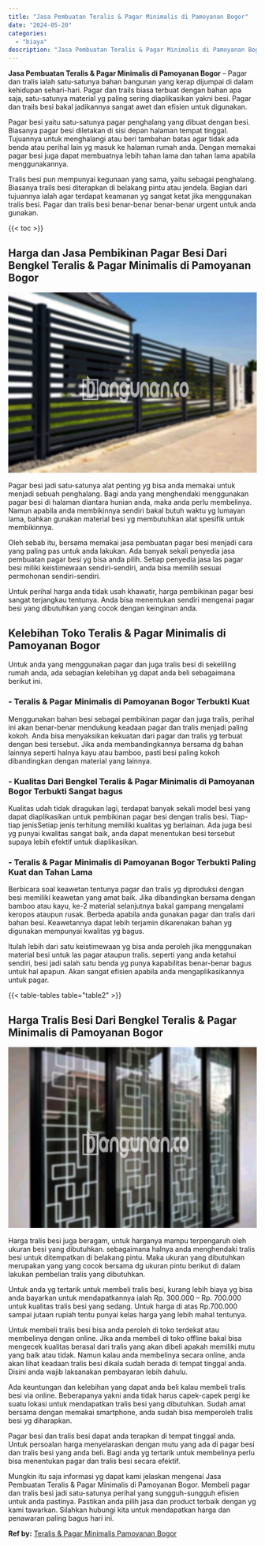 ```yaml
---
title: "Jasa Pembuatan Teralis & Pagar Minimalis di Pamoyanan Bogor"
date: "2024-05-20"
categories: 
  - "biaya"
description: "Jasa Pembuatan Teralis & Pagar Minimalis di Pamoyanan Bogor. Mungkin itu saja informasi yg dapat kami jelaskan mengenai Jasa Pembuatan Teralis & Pagar Minima..."
---
```


**Jasa Pembuatan Teralis & Pagar Minimalis di Pamoyanan Bogor** – Pagar dan tralis ialah satu-satunya bahan bangunan yang kerap dijumpai di dalam kehidupan sehari-hari. Pagar dan trails biasa terbuat dengan bahan apa saja, satu-satunya material yg paling sering diaplikasikan yakni besi. Pagar dan trails besi bakal jadikannya sangat awet dan efisien untuk digunakan.

Pagar besi yaitu satu-satunya pagar penghalang yang dibuat dengan besi. Biasanya pagar besi diletakan di sisi depan halaman tempat tinggal. Tujuannya untuk menghalangi atau beri tambahan batas agar tidak ada benda atau perihal lain yg masuk ke halaman rumah anda. Dengan memakai pagar besi juga dapat membuatnya lebih tahan lama dan tahan lama apabila menggunakannya.

Tralis besi pun mempunyai kegunaan yang sama, yaitu sebagai penghalang. Biasanya trails besi diterapkan di belakang pintu atau jendela. Bagian dari tujuannya ialah agar terdapat keamanan yg sangat ketat jika menggunakan tralis besi. Pagar dan tralis besi benar-benar benar-benar urgent untuk anda gunakan.

{{< toc >}}

## Harga dan Jasa Pembikinan Pagar Besi Dari Bengkel Teralis & Pagar Minimalis di Pamoyanan Bogor

![Jasa Pembuatan Teralis & Pagar Minimalis di Pamoyanan Bogor](/images/pagar-minimalis-murah-47.png)

Pagar besi jadi satu-satunya alat penting yg bisa anda memakai untuk menjadi sebuah penghalang. Bagi anda yang menghendaki menggunakan pagar besi di halaman diantara hunian anda, maka anda perlu membelinya. Namun apabila anda membikinnya sendiri bakal butuh waktu yg lumayan lama, bahkan gunakan material besi yg membutuhkan alat spesifik untuk membikinnya.

Oleh sebab itu, bersama memakai jasa pembuatan pagar besi menjadi cara yang paling pas untuk anda lakukan. Ada banyak sekali penyedia jasa pembuatan pagar besi yg bisa anda pilih. Setiap penyedia jasa las pagar besi miliki keistimewaan sendiri-sendiri, anda bisa memilih sesuai permohonan sendiri-sendiri.

Untuk perihal harga anda tidak usah khawatir, harga pembikinan pagar besi sangat terjangkau tentunya. Anda bisa menentukan sendiri mengenai pagar besi yang dibutuhkan yang cocok dengan keinginan anda.

## Kelebihan Toko Teralis & Pagar Minimalis di Pamoyanan Bogor

Untuk anda yang menggunakan pagar dan juga tralis besi di sekeliling rumah anda, ada sebagian kelebihan yg dapat anda beli sebagaimana berikut ini.

### \- Teralis & Pagar Minimalis di Pamoyanan Bogor Terbukti Kuat

Menggunakan bahan besi sebagai pembikinan pagar dan juga tralis, perihal ini akan benar-benar mendukung keadaan pagar dan tralis menjadi paling kokoh. Anda bisa menyaksikan kekuatan dari pagar dan tralis yg terbuat dengan besi tersebut. Jika anda membandingkannya bersama dg bahan lainnya seperti halnya kayu atau bamboo, pasti besi paling kokoh dibandingkan dengan material yang lainnya.

### \- Kualitas Dari Bengkel Teralis & Pagar Minimalis di Pamoyanan Bogor Terbukti Sangat bagus

Kualitas udah tidak diragukan lagi, terdapat banyak sekali model besi yang dapat diaplikasikan untuk pembikinan pagar besi dengan tralis besi. Tiap-tiap jenisSetiap jenis terhitung memiliki kualitas yg berlainan. Ada juga besi yg punyai kwalitas sangat baik, anda dapat menentukan besi tersebut supaya lebih efektif untuk diaplikasikan.

### \- Teralis & Pagar Minimalis di Pamoyanan Bogor Terbukti Paling Kuat dan Tahan Lama

Berbicara soal keawetan tentunya pagar dan tralis yg diproduksi dengan besi memiliki keawetan yang amat baik. Jika dibandingkan bersama dengan bamboo atau kayu, ke-2 material selanjutnya bakal gampang mengalami keropos ataupun rusak. Berbeda apabila anda gunakan pagar dan tralis dari bahan besi. Keawetannya dapat lebih terjamin dikarenakan bahan yg digunakan mempunyai kwalitas yg bagus.

Itulah lebih dari satu keistimewaan yg bisa anda peroleh jika menggunakan material besi untuk las pagar ataupun tralis. seperti yang anda ketahui sendiri, besi jadi salah satu benda yg punya kapabilitas benar-benar bagus untuk hal apapun. Akan sangat efisien apabila anda mengaplikasikannya untuk pagar.

{{< table-tables table="table2" >}}

## Harga Tralis Besi Dari Bengkel Teralis & Pagar Minimalis di Pamoyanan Bogor

![Jasa Pembuatan Teralis & Pagar Minimalis di Pamoyanan Bogor](/images/teralis-minimalis-murah-02.png)

Harga tralis besi juga beragam, untuk harganya mampu terpengaruh oleh ukuran besi yang dibutuhkan. sebagaimana halnya anda menghendaki tralis besi untuk ditempatkan di belakang pintu. Maka ukuran yang dibutuhkan merupakan yang yang cocok bersama dg ukuran pintu berikut di dalam lakukan pembelian tralis yang dibutuhkan.

Untuk anda yg tertarik untuk membeli tralis besi, kurang lebih biaya yg bisa anda bayarkan untuk mendapatkannya ialah Rp. 300.000 – Rp. 700.000 untuk kualitas tralis besi yang sedang. Untuk harga di atas Rp.700.000 sampai jutaan rupiah tentu punyai kelas harga yang lebih mahal tentunya.

Untuk membeli tralis besi bisa anda peroleh di toko terdekat atau membelinya dengan online. Jika anda membeli di toko offline bakal bisa mengecek kualitas berasal dari tralis yang akan dibeli apakah memiliki mutu yang baik atau tidak. Namun kalau anda membelinya secara online, anda akan lihat keadaan tralis besi dikala sudah berada di tempat tinggal anda. Disini anda wajib laksanakan pembayaran lebih dahulu.

Ada keuntungan dan kelebihan yang dapat anda beli kalau membeli tralis besi via online. Beberapanya yakni anda tidak harus capek-capek pergi ke suatu lokasi untuk mendapatkan tralis besi yang dibutuhkan. Sudah amat bersama dengan memakai smartphone, anda sudah bisa memperoleh tralis besi yg diharapkan.

Pagar besi dan tralis besi dapat anda terapkan di tempat tinggal anda. Untuk persoalan harga menyelaraskan dengan mutu yang ada di pagar besi dan tralis besi yang anda beli. Bagi anda yg tertarik untuk membelinya perlu bisa menentukan pagar dan tralis besi secara efektif.

Mungkin itu saja informasi yg dapat kami jelaskan mengenai Jasa Pembuatan Teralis & Pagar Minimalis di Pamoyanan Bogor. Membeli pagar dan tralis besi jadi satu-satunya perihal yang sungguh-sungguh efisien untuk anda pastinya. Pastikan anda pilih jasa dan product terbaik dengan yg kami tawarkan. Silahkan hubungi kita untuk mendapatkan harga dan penawaran paling bagus hari ini.

**Ref by:** [Teralis & Pagar Minimalis Pamoyanan Bogor](https://id.wikipedia.org/wiki/Teralis)
